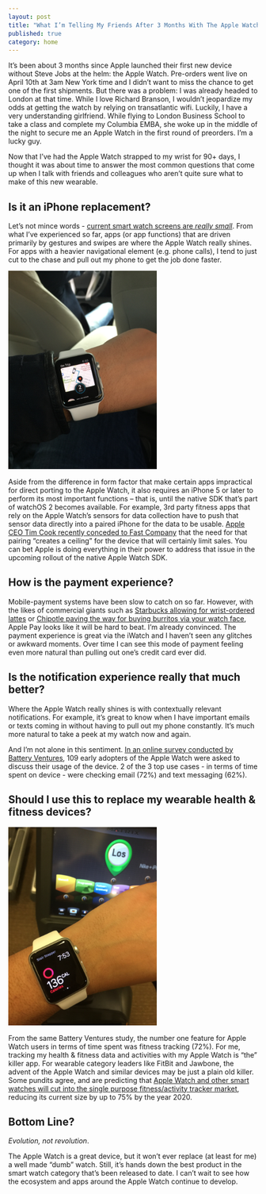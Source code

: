 ```yaml
---
layout: post
title: "What I’m Telling My Friends After 3 Months With The Apple Watch"
published: true
category: home
---
```


It’s been about 3 months since Apple launched their first new device without Steve Jobs at the helm: the Apple Watch. Pre-orders went live on April 10th at 3am New York time and I didn’t want to miss the chance to get one of the first shipments. But there was a problem: I was already headed to London at that time. While I love Richard Branson, I wouldn’t jeopardize my odds at getting the watch by relying on transatlantic wifi. Luckily, I have a very understanding girlfriend. While flying to London Business School to take a class and complete my Columbia EMBA, she woke up in the middle of the night to secure me an Apple Watch in the first round of preorders. I’m a lucky guy.
 
Now that I’ve had the Apple Watch strapped to my wrist for 90+ days, I thought it was about time to answer the most common questions that come up when I talk with friends and colleagues who aren’t quite sure what to make of this new wearable.
 
## Is it an iPhone replacement?

Let’s not mince words - [current smart watch screens are *really small*](https://medium.com/@flyosity/inconvenient-truths-about-the-apple-watch-11bafa44551b). From what I’ve experienced so far, apps (or app functions) that are driven primarily by gestures and swipes are where the Apple Watch really shines. For apps with a heavier navigational element (e.g. phone calls), I tend to just cut to the chase and pull out my phone to get the job done faster. 

<img src="https://github.com/chowdhury/nikolai.in/blob/gh-pages/images/watchdirections.JPG?raw=true" width="300" height="400" >

Aside from the difference in form factor that make certain apps impractical for direct porting to the Apple Watch, it also requires an iPhone 5 or later to perform its most important functions – that is, until the native SDK that’s part of watchOS 2 becomes available. For example, 3rd party fitness apps that rely on the Apple Watch’s sensors for data collection have to push that sensor data directly into a paired iPhone for the data to be usable. [Apple CEO Tim Cook recently conceded to Fast Company](http://www.fastcompany.com/3042435/steves-legacy-tim-looks-ahead) that the need for that pairing “creates a ceiling” for the device that will certainly limit sales. You can bet Apple is doing everything in their power to address that issue in the upcoming rollout of the native Apple Watch SDK. 

## How is the payment experience?

Mobile-payment systems have been slow to catch on so far. However, with the likes of commercial giants such as [Starbucks allowing for wrist-ordered lattes](http://www.starbucks.com/coffeehouse/mobile-apps/applewatch) or [Chipotle paving the way for buying burritos via your watch face](http://mashable.com/2015/04/24/chipotle-app-apple-watch/), Apple Pay looks like it will be hard to beat. I’m already convinced. The payment experience is great via the iWatch and I haven’t seen any glitches or awkward moments. Over time I can see this mode of payment feeling even more natural than pulling out one’s credit card ever did.

## Is the notification experience really that much better?

Where the Apple Watch really shines is with contextually relevant notifications. For example, it’s great to know when I have important emails or texts coming in without having to pull out my phone constantly. It’s much more natural to take a peek at my watch now and again. 

And I’m not alone in this sentiment. [In an online survey conducted by Battery Ventures](http://www.econtentmag.com/Articles/News/News-Feature/This-is-How-People-Are-Really-Using-the-Apple-Watch-104642.htm), 109 early adopters of the Apple Watch were asked to discuss their usage of the device. 2 of the 3 top use cases - in terms of time spent on device - were checking email (72%) and text messaging (62%).

## Should I use this to replace my wearable health & fitness devices?

<img src="https://github.com/chowdhury/nikolai.in/blob/gh-pages/images/watchhealth.jpg?raw=true" width="300" height="400">

From the same Battery Ventures study, the number one feature for Apple Watch users in terms of time spent was fitness tracking (72%). For me, tracking my health & fitness data and activities with my Apple Watch is “the” killer app.  For wearable category leaders like FitBit and Jawbone, the advent of the Apple Watch and similar devices may be just a plain old killer. Some pundits agree, and are predicting that [Apple Watch and other smart watches will cut into the single purpose fitness/activity tracker market](http://www.cnbc.com/2015/05/08/will-fitbit-flop-as-smartwatches-takeover.html), reducing its current size by up to 75% by the year 2020.

## Bottom Line? 

*Evolution, not revolution*.

The Apple Watch is a great device, but it won’t ever replace (at least for me) a well made “dumb” watch. Still, it’s hands down the best product in the smart watch category that’s been released to date. I can’t wait to see how the ecosystem and apps around the Apple Watch continue to develop.


